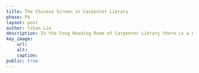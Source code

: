 ```yaml
---
title: The Chinese Screen in Carpenter Library
phase: P4
layout: post
author: Yihan Liu
description: In the Fong Reading Room of Carpenter Library there is a Chinese screen on display. It's detailed and extremely beautiful but, until now, has gone unresearched and undescribed. Read on to learn about the origins of this screen. 
key_image:
    url: 
    alt: 
    caption: 
public: true 
---
```

